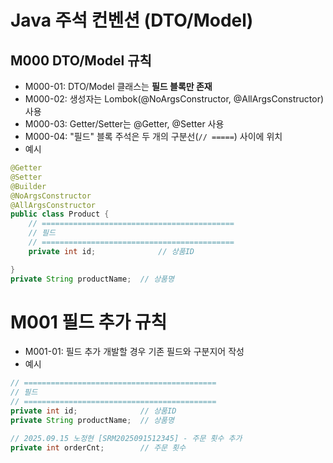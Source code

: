 # Java 주석 컨벤션 (DTO/Model)

## M000 DTO/Model 규칙
- M000-01: DTO/Model 클래스는 **필드 블록만 존재**
- M000-02: 생성자는 Lombok(@NoArgsConstructor, @AllArgsConstructor) 사용
- M000-03: Getter/Setter는 @Getter, @Setter 사용
- M000-04: "필드" 블록 주석은 두 개의 구분선(`// =====`) 사이에 위치
- 예시
```java
@Getter
@Setter
@Builder
@NoArgsConstructor
@AllArgsConstructor
public class Product {
    // ===========================================
    // 필드
    // ===========================================
    private int id;              // 상품ID

}
private String productName;  // 상품명

```

# M001 필드 추가 규칙
- M001-01: 필드 추가 개발할 경우 기존 필드와 구분지어 작성
- 예시
```java
// ===========================================
// 필드
// ===========================================
private int id;              // 상품ID
private String productName;  // 상품명

// 2025.09.15 노정현 [SRM2025091512345] - 주문 횟수 추가
private int orderCnt;        // 주문 횟수
```